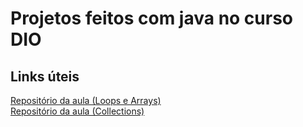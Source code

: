 # Projetos feitos com java no curso DIO

## Links úteis
[Repositório da aula (Loops e Arrays)](https://github.com/cami-la/loops-e-arrays)
<br/>
[Repositório da aula (Collections)](https://github.com/cami-la/curso-dio-intro-collections)
